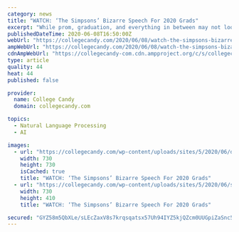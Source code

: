```yaml
---
category: news
title: "WATCH: ‘The Simpsons’ Bizarre Speech For 2020 Grads"
excerpt: "While prom, graduation, and everything in between may not look exactly like students hoped it would, companies and celebrities all around the world are cheering them on as they complete this huge milestone."
publishedDateTime: 2020-06-08T16:50:00Z
webUrl: "https://collegecandy.com/2020/06/08/watch-the-simpsons-bizarre-speech-for-2020-grads/"
ampWebUrl: "https://collegecandy.com/2020/06/08/watch-the-simpsons-bizarre-speech-for-2020-grads/amp/"
cdnAmpWebUrl: "https://collegecandy-com.cdn.ampproject.org/c/s/collegecandy.com/2020/06/08/watch-the-simpsons-bizarre-speech-for-2020-grads/amp/"
type: article
quality: 44
heat: 44
published: false

provider:
  name: College Candy
  domain: collegecandy.com

topics:
  - Natural Language Processing
  - AI

images:
  - url: "https://collegecandy.com/wp-content/uploads/sites/5/2020/06/donuttt.jpg?quality=88&w=730"
    width: 730
    height: 730
    isCached: true
    title: "WATCH: ‘The Simpsons’ Bizarre Speech For 2020 Grads"
  - url: "https://collegecandy.com/wp-content/uploads/sites/5/2020/06/shutterstock_1127030048.jpg?quality=88&w=730&zoom=1&crop=0,0,730px,410px"
    width: 730
    height: 410
    title: "WATCH: ‘The Simpsons’ Bizarre Speech For 2020 Grads"

secured: "GYZ58m5QbXLe/sLEcZaxV8s7krqsqatsx57Uh94IYZ5kjQZcm0UUGpiZaSnc5ZNeem8opg92/hnW7MhbTizyEEVBPhHR8d1lMhRWfVzqLO5gectvo4fFoFE9AJN0qVue8pbk784ey+w4uGpmp+GJwDQw68/ISyeDsmeoqvQ2YZeeHUaD45e0OwYXoFQLXnlNpkm3Wso1QXV61AN9v1u+B+EbpALCZ7ubLTtc214/MBpDTaC7Amqufu3RPqDVqqrEE2yfdLcPjUwwf0CueAWdPsHbFgf7lKI0QthMX9EdsMWemlglTPnjsVWfjMqb/5C6;pgjTFb97uFzLZoFQvkJiOw=="
---
```


